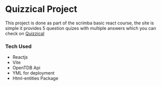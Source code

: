 # Quizzical Project
This project is done as part of the scrimba basic react course, the site is simple it provides 5 question quizes with multiple answers which you can check on [Quizzical](https://rawi2115.github.io/Quizzical/)

### Tech Used
* Reactjs
* Vite
* OpenTDB Api
* YML for deployment
* Html-entities Package
